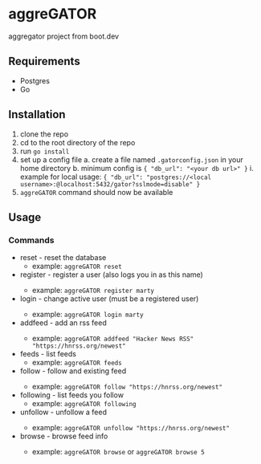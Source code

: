 # aggreGATOR

aggregator project from boot.dev

## Requirements

- Postgres
- Go

## Installation

1. clone the repo
2. cd to the root directory of the repo
3. run `go install`
4. set up a config file
    a. create a file named `.gatorconfig.json` in your home directory
    b. minimum config is `{ "db_url": "<your db url>" }`
        i. example for local usage: `{ "db_url": "postgres://<local username>:@localhost:5432/gator?sslmode=disable" }`
5. `aggreGATOR` command should now be available

## Usage

### Commands

- reset - reset the database
    - example: `aggreGATOR reset`
- register <user> - register a user (also logs you in as this name)
    - example: `aggreGATOR register marty`
- login <user> - change active user (must be a registered user)
    - example: `aggreGATOR login marty`
- addfeed <name> <url> - add an rss feed
    - example: `aggreGATOR addfeed "Hacker News RSS" "https://hnrss.org/newest"`
- feeds - list feeds
    - example: `aggreGATOR feeds`
- follow <url> - follow and existing feed
    - example: `aggreGATOR follow "https://hnrss.org/newest"`
- following - list feeds you follow
    - example: `aggreGATOR following`
- unfollow <url> - unfollow a feed
    - example: `aggreGATOR unfollow "https://hnrss.org/newest"`
- browse <optional limit> - browse feed info
    - example: `aggreGATOR browse` or `aggreGATOR browse 5`
